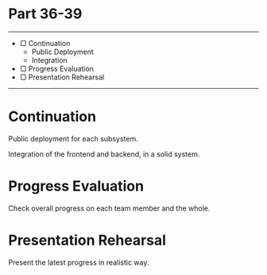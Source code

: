 # Part 36-39

---

* ▢ Continuation
  * Public Deployment
  * Integration
* ▢ Progress Evaluation
* ▢ Presentation Rehearsal

---

# Continuation

Public deployment for each subsystem.

Integration of the frontend and backend, in a solid system.

# Progress Evaluation

Check overall progress on each team member and the whole.

# Presentation Rehearsal

Present the latest progress in realistic way.
